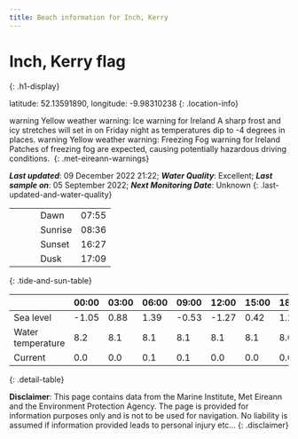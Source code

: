 ```yaml
---
title: Beach information for Inch, Kerry
---
```

# Inch, Kerry <span class="material-icons blue-flag" alt="This a Blue Flag beach">flag</span>
{: .h1-display}

latitude: 52.13591890, longitude: -9.98310238
{: .location-info}

<span class="material-icons yellow-warning">warning</span>&nbsp;Yellow weather warning: Ice warning for Ireland A sharp frost and icy stretches will set in on Friday night as temperatures dip to -4 degrees in places.&nbsp;<span class="material-icons yellow-warning">warning</span>&nbsp;Yellow weather warning: Freezing Fog warning for Ireland Patches of freezing fog are expected, causing potentially hazardous driving conditions.&nbsp;
{: .met-eireann-warnings}

___Last updated___: 09 December 2022 21:22; ___Water Quality___: Excellent;
___Last sample on___: 05 September 2022; ___Next Monitoring Date___: Unknown
{: .last-updated-and-water-quality}

|   |   |   |   |   |
|---|---|---|---|---|
|   |   |   | Dawn  | 07:55 |
|   |   |   | Sunrise  | 08:36 |
|   |   |   | Sunset  | 16:27 |
|   |   |   | Dusk  | 17:09 |
{: .tide-and-sun-table}

<div></div>

| | 00:00 | 03:00 | 06:00 | 09:00 | 12:00 | 15:00 | 18:00 | 21:00 |
|---|---|---|---|---|---|---|---|---|
| Sea level | -1.05 | 0.88 | 1.39 | -0.53| -1.27 | 0.42 | 1.21 | -0.36 |
| Water temperature | 8.2 | 8.1 | 8.1 | 8.1 | 8.1 | 8.1 | 8.0 | 8.1 |
| Current | 0.0 | 0.0 | 0.1 | 0.1 | 0.0| 0.0 | 0.0 | 0.1 |
{: .detail-table}

__Disclaimer__: This page contains data from the Marine Institute,
Met Eireann and the Environment Protection Agency. The page is provided for
information purposes only and is not to be used for navigation. No liability
is assumed if information provided leads to personal injury etc...
{: .disclaimer}